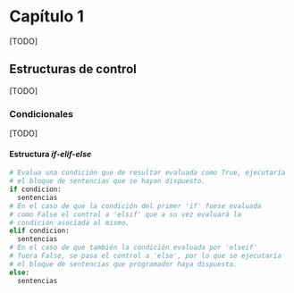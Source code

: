 # Capítulo 1
[TODO]
## Estructuras de control
[TODO]
### Condicionales
[TODO]
#### Estructura *if-elif-else*
```python
# Evalua una condición que de resultar evaluada como True, ejecutaría
# el bloque de sentencias que se hayan dispuesto.
if condicion:
  sentencias
# En el caso de que la condición del primer 'if' fuese evaluada 
# como False el control a 'elsif' que a su vez evaluará la 
# condición asociada al mismo.
elif condicion:
  sentencias
# En el caso de que también la condición evaluada por 'elseif' 
# fuera False, se pasa el control a 'else', por lo que se ejecutaría 
# el bloque de sentencias que programador haya dispuesto.
else:
  sentencias
```
